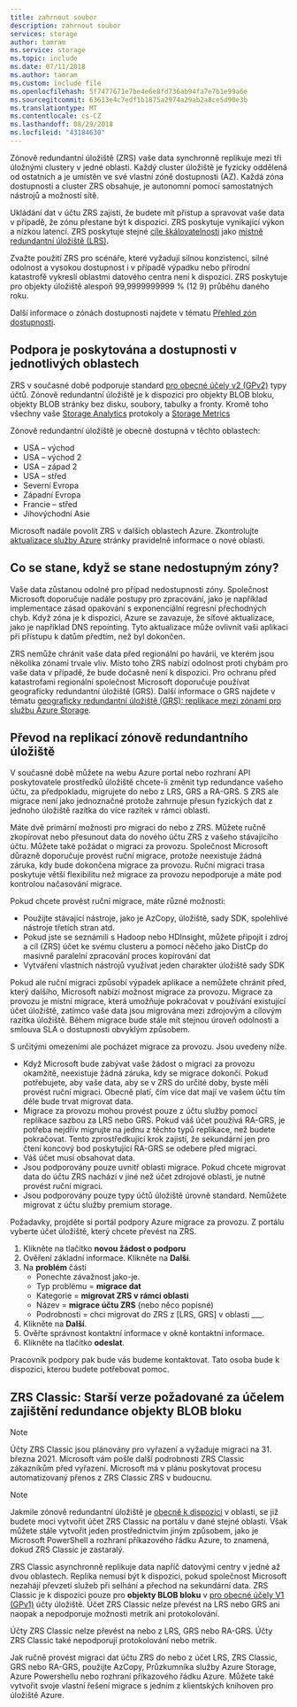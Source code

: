 ```yaml
---
title: zahrnout soubor
description: zahrnout soubor
services: storage
author: tamram
ms.service: storage
ms.topic: include
ms.date: 07/11/2018
ms.author: tamram
ms.custom: include file
ms.openlocfilehash: 5f7477671e7be4e6e8fd736ab94fa7e7b1e99a6e
ms.sourcegitcommit: 63613e4c7edf1b1875a2974a29ab2a8ce5d90e3b
ms.translationtype: MT
ms.contentlocale: cs-CZ
ms.lasthandoff: 08/29/2018
ms.locfileid: "43184630"
---
```

Zónově redundantní úložiště (ZRS) vaše data synchronně replikuje mezi tři úložnými clustery v jedné oblasti. Každý cluster úložiště je fyzicky oddělená od ostatních a je umístěn ve své vlastní zóně dostupnosti (AZ). Každá zóna dostupnosti a cluster ZRS obsahuje, je autonomní pomocí samostatných nástrojů a možností sítě.

Ukládání dat v účtu ZRS zajistí, že budete mít přístup a spravovat vaše data v případě, že zónu přestane být k dispozici. ZRS poskytuje vynikající výkon a nízkou latencí. ZRS poskytuje stejné [cíle škálovatelnosti](../articles/storage/common/storage-scalability-targets.md) jako [místně redundantní úložiště (LRS)](../articles/storage/common/storage-redundancy-lrs.md).

Zvažte použití ZRS pro scénáře, které vyžadují silnou konzistenci, silné odolnost a vysokou dostupnost i v případě výpadku nebo přírodní katastrofě vykreslí oblastmi datového centra není k dispozici. ZRS poskytuje pro objekty úložiště alespoň 99,9999999999 % (12 9) průběhu daného roku.

Další informace o zónách dostupnosti najdete v tématu [Přehled zón dostupnosti](https://docs.microsoft.com/azure/availability-zones/az-overview).

## <a name="support-coverage-and-regional-availability"></a>Podpora je poskytována a dostupnosti v jednotlivých oblastech
ZRS v současné době podporuje standard [pro obecné účely v2 (GPv2)](../articles/storage/common/storage-account-options.md#general-purpose-v2-accounts) typy účtů. Zónově redundantní úložiště je k dispozici pro objekty BLOB bloku, objekty BLOB stránky bez disku, soubory, tabulky a fronty. Kromě toho všechny vaše [Storage Analytics](../articles/storage/common/storage-analytics.md) protokoly a [Storage Metrics](../articles/storage/common/storage-enable-and-view-metrics.md)

Zónově redundantní úložiště je obecně dostupná v těchto oblastech:

- USA – východ
- USA – východ 2
- USA – západ 2
- USA – střed
- Severní Evropa
- Západní Evropa
- Francie – střed
- Jihovýchodní Asie

Microsoft nadále povolit ZRS v dalších oblastech Azure. Zkontrolujte [aktualizace služby Azure](https://azure.microsoft.com/updates/) stránky pravidelně informace o nové oblasti.

## <a name="what-happens-when-a-zone-becomes-unavailable"></a>Co se stane, když se stane nedostupným zóny?

Vaše data zůstanou odolné pro případ nedostupnosti zóny. Společnost Microsoft doporučuje nadále postupy pro zpracování, jako je například implementace zásad opakování s exponenciální regresní přechodných chyb. Když zóna je k dispozici, Azure se zavazuje, že síťové aktualizace, jako je například DNS repointing. Tyto aktualizace může ovlivnit vaši aplikaci při přístupu k datům předtím, než byl dokončen.

ZRS nemůže chránit vaše data před regionální po havárii, ve kterém jsou několika zónami trvale vliv. Místo toho ZRS nabízí odolnost proti chybám pro vaše data v případě, že bude dočasně není k dispozici. Pro ochranu před katastrofami regionální společnost Microsoft doporučuje používat geograficky redundantní úložiště (GRS). Další informace o GRS najdete v tématu [geograficky redundantní úložiště (GRS): replikace mezi zónami pro službu Azure Storage](../articles/storage/common/storage-redundancy-grs.md).

## <a name="converting-to-zrs-replication"></a>Převod na replikací zónově redundantního úložiště
V současné době můžete na webu Azure portal nebo rozhraní API poskytovatele prostředků úložiště chcete-li změnit typ redundance vašeho účtu, za předpokladu, migrujete do nebo z LRS, GRS a RA-GRS. S ZRS ale migrace není jako jednoznačné protože zahrnuje přesun fyzických dat z jednoho úložiště razítka do více razítek v rámci oblasti. 

Máte dvě primární možnosti pro migraci do nebo z ZRS. Můžete ručně zkopírovat nebo přesunout data do nového účtu ZRS z vašeho stávajícího účtu. Můžete také požádat o migraci za provozu. Společnost Microsoft důrazně doporučuje provést ruční migrace, protože neexistuje žádná záruka, kdy bude dokončena migrace za provozu. Ruční migraci trasa poskytuje větší flexibilitu než migrace za provozu nepodporuje a máte pod kontrolou načasování migrace.

Pokud chcete provést ruční migrace, máte různé možnosti:
- Použijte stávající nástroje, jako je AzCopy, úložiště, sady SDK, spolehlivé nástroje třetích stran atd.
- Pokud jste se seznámili s Hadoop nebo HDInsight, můžete připojit i zdroj a cíl (ZRS) účet ke svému clusteru a pomocí něčeho jako DistCp do masivně paralelní zpracování proces kopírování dat
- Vytváření vlastních nástrojů využívat jeden charakter úložiště sady SDK

Pokud ale ruční migraci způsobí výpadek aplikace a nemůžete chránit před, který dalšího, Microsoft nabízí možnost migrace za provozu. Migrace za provozu je místní migrace, která umožňuje pokračovat v používání existující účet úložiště, zatímco vaše data jsou migrována mezi zdrojovým a cílovým razítka úložiště. Během migrace bude stále mít stejnou úroveň odolnosti a smlouva SLA o dostupnosti obvyklým způsobem.

S určitými omezeními ale pocházet migrace za provozu. Jsou uvedeny níže.

- Když Microsoft bude zabývat vaše žádost o migraci za provozu okamžitě, neexistuje žádná záruka, kdy se migrace dokončí. Pokud potřebujete, aby vaše data, aby se v ZRS do určité doby, byste měli provést ruční migraci. Obecně platí, čím více dat mají ve vašem účtu tím déle bude trvat migrovat data. 
- Migrace za provozu mohou provést pouze z účtu služby pomocí replikace sazbou za LRS nebo GRS. Pokud váš účet používá RA-GRS, je potřeba nejdřív migrujte na jednu z těchto typů replikace, než budete pokračovat. Tento zprostředkující krok zajistí, že sekundární jen pro čtení koncový bod poskytující RA-GRS se odebere před migrací.
- Váš účet musí obsahovat data.
- Jsou podporovány pouze uvnitř oblasti migrace. Pokud chcete migrovat data do účtu ZRS nachází v jiné než účet zdrojové oblasti, je nutné provést ruční migraci.
- Jsou podporovány pouze typy účtů úložiště úrovně standard. Nemůžete migrovat z účtu služby premium storage.

Požadavky, projděte si portál podpory Azure migrace za provozu. Z portálu vyberte účet úložiště, který chcete převést na ZRS.
1. Klikněte na tlačítko **novou žádost o podporu**
2. Ověření základní informace. Klikněte na **Další**. 
3. Na **problém** části 
    - Ponechte závažnost jako-je.
    - Typ problému = **migrace dat**
    - Kategorie = **migrovat ZRS v rámci oblasti**
    - Název = **migrace účtu ZRS** (nebo něco popisné)
    - Podrobnosti = chci migrovat do ZRS z [LRS, GRS] v oblasti ___. 
4. Klikněte na **Další**.
5. Ověřte správnost kontaktní informace v okně kontaktní informace.
6. Klikněte na tlačítko **odeslat**.

Pracovník podpory pak bude vás budeme kontaktovat. Tato osoba bude k dispozici, kterou budete potřebovat pomoc. 

## <a name="zrs-classic-a-legacy-option-for-block-blobs-redundancy"></a>ZRS Classic: Starší verze požadované za účelem zajištění redundance objekty BLOB bloku
> [!NOTE]
> Účty ZRS Classic jsou plánovány pro vyřazení a vyžaduje migraci na 31. března 2021. Microsoft vám pošle další podrobnosti ZRS Classic zákazníkům před vyřazení. Microsoft má v plánu poskytovat procesu automatizovaný přenos z ZRS Classic ZRS v budoucnu.

>[!NOTE]
> Jakmile zónově redundantní úložiště je [obecně k dispozici](#support-coverage-and-regional-availability) v oblasti, se již budete moci vytvořit účet ZRS Classic na portálu v dané stejné oblasti. Však můžete stále vytvořit jeden prostřednictvím jiným způsobem, jako je Microsoft PowerShell a rozhraní příkazového řádku Azure, to znamená, dokud ZRS Classic je zastaralý.

ZRS Classic asynchronně replikuje data napříč datovými centry v jedné až dvou oblastech. Replika nemusí být k dispozici, pokud společnost Microsoft nezahájí převzetí služeb při selhání a přechod na sekundární data. ZRS Classic je k dispozici pouze pro **objekty BLOB bloku** v [pro obecné účely V1 (GPv1)](../articles/storage/common/storage-account-options.md#general-purpose-v1-accounts) účty úložiště. Účet ZRS Classic nelze převést na LRS nebo GRS ani naopak a nepodporuje možnosti metrik ani protokolování.

Účty ZRS Classic nelze převést na nebo z LRS, GRS nebo RA-GRS. Účty ZRS Classic také nepodporují protokolování nebo metrik.

Jak ručně provést migraci dat účtu ZRS do nebo z účet LRS, ZRS Classic, GRS nebo RA-GRS, použijte AzCopy, Průzkumníka služby Azure Storage, Azure Powershellu nebo rozhraní příkazového řádku Azure. Můžete také vytvořit svoje vlastní řešení migrace s jedním z klientských knihoven pro úložiště Azure.
